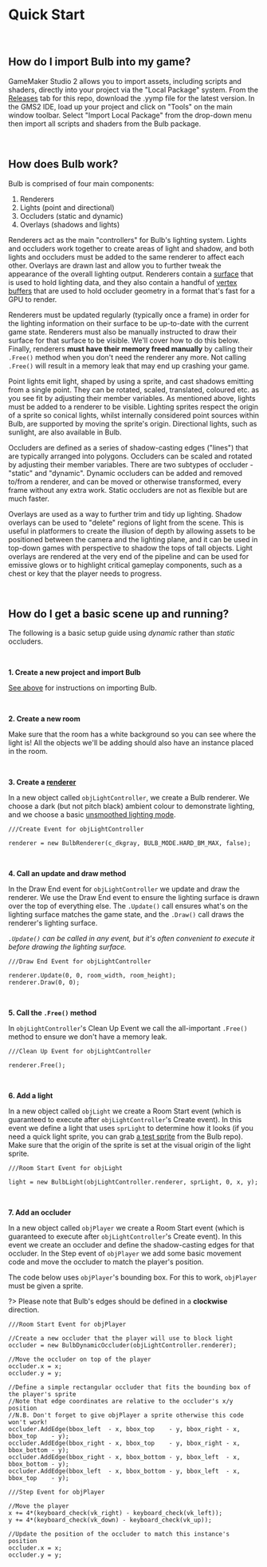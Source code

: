# Quick Start

&nbsp;

## How do I import Bulb into my game?

GameMaker Studio 2 allows you to import assets, including scripts and shaders, directly into your project via the "Local Package" system. From the [Releases](https://github.com/JujuAdams/bulb/releases) tab for this repo, download the .yymp file for the latest version. In the GMS2 IDE, load up your project and click on "Tools" on the main window toolbar. Select "Import Local Package" from the drop-down menu then import all scripts and shaders from the Bulb package.

&nbsp;

## How does Bulb work?

Bulb is comprised of four main components:

1. Renderers
2. Lights (point and directional)
3. Occluders (static and dynamic)
4. Overlays (shadows and lights)

Renderers act as the main "controllers" for Bulb's lighting system. Lights and occluders work together to create areas of light and shadow, and both lights and occluders must be added to the same renderer to affect each other. Overlays are drawn last and allow you to further tweak the appearance of the overall lighting output. Renderers contain a [surface](https://manual.yoyogames.com/GameMaker_Language/GML_Reference/Drawing/Surfaces/Surfaces.htm) that is used to hold lighting data, and they also contain a handful of [vertex buffers](https://manual.yoyogames.com/Additional_Information/Guide_To_Primitives_And_Vertex_Building.htm) that are used to hold occluder geometry in a format that's fast for a GPU to render.

Renderers must be updated regularly (typically once a frame) in order for the lighting information on their surface to be up-to-date with the current game state. Renderers must also be manually instructed to draw their surface for that surface to be visible. We'll cover how to do this below. Finally, renderers **must have their memory freed manually** by calling their `.Free()` method when you don't need the renderer any more. Not calling `.Free()` will result in a memory leak that may end up crashing your game.

Point lights emit light, shaped by using a sprite, and cast shadows emitting from a single point. They can be rotated, scaled, translated, coloured etc. as you see fit by adjusting their member variables. As mentioned above, lights must be added to a renderer to be visible. Lighting sprites respect the origin of a sprite so conical lights, whilst internally considered point sources within Bulb, are supported by moving the sprite's origin. Directional lights, such as sunlight, are also available in Bulb.

Occluders are defined as a series of shadow-casting edges ("lines") that are typically arranged into polygons. Occluders can be scaled and rotated by adjusting their member variables. There are two subtypes of occluder - "static" and "dynamic". Dynamic occluders can be added and removed to/from a renderer, and can be moved or otherwise transformed, every frame without any extra work. Static occluders are not as flexible but are much faster.

Overlays are used as a way to further trim and tidy up lighting. Shadow overlays can be used to "delete" regions of light from the scene. This is useful in platformers to create the illusion of depth by allowing assets to be positioned between the camera and the lighting plane, and it can be used in top-down games with perspective to shadow the tops of tall objects. Light overlays are rendered at the very end of the pipeline and can be used for emissive glows or to highlight critical gameplay components, such as a chest or key that the player needs to progress.

&nbsp;

## How do I get a basic scene up and running?

The following is a basic setup guide using *dynamic* rather than *static* occluders.

&nbsp;

**1. Create a new project and import Bulb**

[See above](Setting-Up#how-do-i-import-bulb-into-my-game) for instructions on importing Bulb.

&nbsp;

**2. Create a new room**

Make sure that the room has a white background so you can see where the light is! All the objects we'll be adding should also have an instance placed in the room.

&nbsp;

**3. Create a [renderer](GML-Functions#bulbrendererambientcolour-mode-smooth-constructor)**

In a new object called `objLightController`, we create a Bulb renderer. We choose a dark (but not pitch black) ambient colour to demonstrate lighting, and we choose a basic [unsmoothed lighting mode](GML-Functions#bulbrendererambientcolour-mode-smooth-constructor).

```GML
///Create Event for objLightController

renderer = new BulbRenderer(c_dkgray, BULB_MODE.HARD_BM_MAX, false);
```

&nbsp;

**4. Call an update and draw method**

In the Draw End event for `objLightController` we update and draw the renderer. We use the Draw End event to ensure the lighting surface is drawn over the top of everything else. The `.Update()` call ensures what's on the lighting surface matches the game state, and the `.Draw()` call draws the renderer's lighting surface.

*`.Update()` can be called in any event, but it's often convenient to execute it before drawing the lighting surface.*

```GML
///Draw End Event for objLightController

renderer.Update(0, 0, room_width, room_height);
renderer.Draw(0, 0);
```

&nbsp;

**5. Call the `.Free()` method**

In `objLightController`'s Clean Up Event we call the all-important `.Free()` method to ensure we don't have a memory leak.

```GML
///Clean Up Event for objLightController

renderer.Free();
```

&nbsp;

**6. Add a light**

In a new object called `objLight` we create a Room Start event (which is guaranteed to execute after `objLightController`'s Create event). In this event we define a light that uses `sprLight` to determine how it looks (if you need a quick light sprite, you can grab [a test sprite](https://github.com/JujuAdams/Bulb/blob/master/sprites/sLight512/719fe171-a783-4aae-9fda-bdd9933d9ae4.png) from the Bulb repo). Make sure that the origin of the sprite is set at the visual origin of the light sprite.

```GML
///Room Start Event for objLight

light = new BulbLight(objLightController.renderer, sprLight, 0, x, y);
```

&nbsp;

**7. Add an occluder**

In a new object called `objPlayer` we create a Room Start event (which is guaranteed to execute after `objLightController`'s Create event). In this event we create an occluder and define the shadow-casting edges for that occluder. In the Step event of `objPlayer` we add some basic movement code and move the occluder to match the player's position.

The code below uses `objPlayer`'s bounding box. For this to work, `objPlayer` must be given a sprite.

?> Please note that Bulb's edges should be defined in a **clockwise** direction.

```GML
///Room Start Event for objPlayer

//Create a new occluder that the player will use to block light
occluder = new BulbDynamicOccluder(objLightController.renderer);

//Move the occluder on top of the player
occluder.x = x;
occluder.y = y;

//Define a simple rectangular occluder that fits the bounding box of the player's sprite
//Note that edge coordinates are relative to the occluder's x/y position
//N.B. Don't forget to give objPlayer a sprite otherwise this code won't work!
occluder.AddEdge(bbox_left  - x, bbox_top    - y, bbox_right - x, bbox_top    - y);
occluder.AddEdge(bbox_right - x, bbox_top    - y, bbox_right - x, bbox_bottom - y);
occluder.AddEdge(bbox_right - x, bbox_bottom - y, bbox_left  - x, bbox_bottom - y);
occluder.AddEdge(bbox_left  - x, bbox_bottom - y, bbox_left  - x, bbox_top    - y);
```

```GML
///Step Event for objPlayer

//Move the player
x += 4*(keyboard_check(vk_right) - keyboard_check(vk_left));
y += 4*(keyboard_check(vk_down) - keyboard_check(vk_up));

//Update the position of the occluder to match this instance's position
occluder.x = x;
occluder.y = y;
```